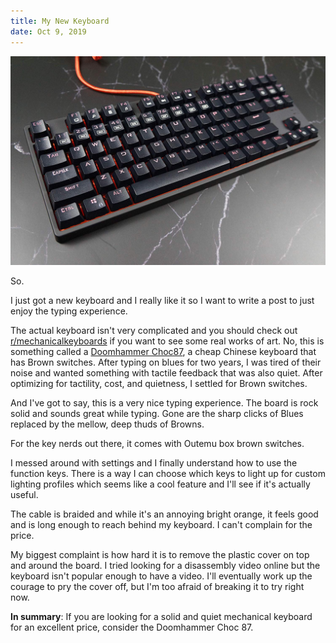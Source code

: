```yaml
---
title: My New Keyboard
date: Oct 9, 2019
---
```


![Image of the keyboard from Amazon](doomhammerChoc87.png "Courtesy of Amazon")

So.

I just got a new keyboard and I really like it so I want to write a post to just enjoy the typing experience.

The actual keyboard isn't very complicated and you should check out [r/mechanicalkeyboards](https://www.reddit.com/r/mechanicalkeyboards) if you want to see some real works of art. No, this is something called a [Doomhammer Choc87](https://www.amazon.com/Doomhammer-Choc-87-Mechanical-Keyboard/dp/B07PBYQ56Z), a cheap Chinese keyboard that has Brown switches. After typing on blues for two years, I was tired of their noise and wanted something with tactile feedback that was also quiet. After optimizing for tactility, cost, and quietness, I settled for Brown switches.

And I've got to say, this is a very nice typing experience. The board is rock solid and sounds great while typing. Gone are the sharp clicks of Blues replaced by the mellow, deep thuds of Browns.

For the key nerds out there, it comes with Outemu box brown switches.

I messed around with settings and I finally understand how to use the function keys. There is a way I can choose which keys to light up for custom lighting profiles which seems like a cool feature and I'll see if it's actually useful.

The cable is braided and while it's an annoying bright orange, it feels good and is long enough to reach behind my keyboard. I can't complain for the price.

My biggest complaint is how hard it is to remove the plastic cover on top and around the board. I tried looking for a disassembly video online but the keyboard isn't popular enough to have a video. I'll eventually work up the courage to pry the cover off, but I'm too afraid of breaking it to try right now.

**In summary**: If you are looking for a solid and quiet mechanical keyboard for an excellent price, consider the Doomhammer Choc 87.